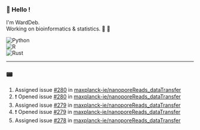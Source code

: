 ### :robot: Hello !

I'm WardDeb.  
Working on bioinformatics & statistics. 🧬 🧪  

![Python](https://img.shields.io/badge/python-3670A0?style=for-the-badge&logo=python&logoColor=ffdd54)  
![R](https://img.shields.io/badge/r-%23276DC3.svg?style=for-the-badge&logo=r&logoColor=white)  
![Rust](https://img.shields.io/badge/rust-%23000000.svg?style=for-the-badge&logo=rust&logoColor=white)  

---

### :pager:

<!--START_SECTION:activity-->
1.  Assigned issue [#280](https://github.com/maxplanck-ie/nanoporeReads_dataTransfer/issues/280) in [maxplanck-ie/nanoporeReads_dataTransfer](https://github.com/maxplanck-ie/nanoporeReads_dataTransfer)
2. ❗ Opened issue [#280](https://github.com/maxplanck-ie/nanoporeReads_dataTransfer/issues/280) in [maxplanck-ie/nanoporeReads_dataTransfer](https://github.com/maxplanck-ie/nanoporeReads_dataTransfer)
3.  Assigned issue [#279](https://github.com/maxplanck-ie/nanoporeReads_dataTransfer/issues/279) in [maxplanck-ie/nanoporeReads_dataTransfer](https://github.com/maxplanck-ie/nanoporeReads_dataTransfer)
4. ❗ Opened issue [#279](https://github.com/maxplanck-ie/nanoporeReads_dataTransfer/issues/279) in [maxplanck-ie/nanoporeReads_dataTransfer](https://github.com/maxplanck-ie/nanoporeReads_dataTransfer)
5.  Assigned issue [#278](https://github.com/maxplanck-ie/nanoporeReads_dataTransfer/issues/278) in [maxplanck-ie/nanoporeReads_dataTransfer](https://github.com/maxplanck-ie/nanoporeReads_dataTransfer)
<!--END_SECTION:activity-->

